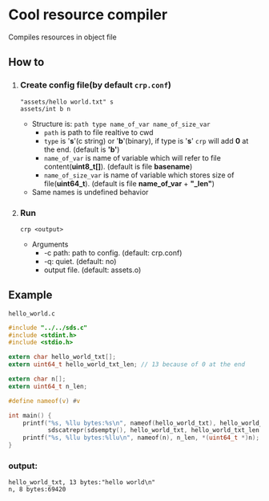 # Cool resource compiler
Compiles resources in object file

## How to
1. ### Create config file(by default `crp.conf`)
    ```
    "assets/hello world.txt" s
    assets/int b n
    ```
    * Structure is: `path type name_of_var name_of_size_var`
        * `path` is path to file realtive to cwd
        * `type` is '**s**'(c string) or '**b**'(binary), if type is '**s**' `crp` will add **0** at the end. (default is **'b'**)
        * `name_of_var` is name of variable which will refer to file content(**uint8_t[]**). (default is file **basename**)
        * `name_of_size_var` is name of variable which stores size of file(**uint64_t**). (default is file **name_of_var** + **"_len"**)
    * Same names is undefined behavior
2. ### Run
    ```
    crp <output>
    ```
    * Arguments
      * -c path: path to config. (default: crp.conf)
      * -q: quiet. (default: no)
      * output file. (default: assets.o)

## Example
`hello_world.c`
```c
#include "../../sds.c"
#include <stdint.h>
#include <stdio.h>

extern char hello_world_txt[];
extern uint64_t hello_world_txt_len; // 13 because of 0 at the end

extern char n[];
extern uint64_t n_len;

#define nameof(v) #v

int main() {
    printf("%s, %llu bytes:%s\n", nameof(hello_world_txt), hello_world_txt_len,
           sdscatrepr(sdsempty(), hello_world_txt, hello_world_txt_len - 1));
    printf("%s, %llu bytes:%llu\n", nameof(n), n_len, *(uint64_t *)n);
}
```

### output:
```
hello_world_txt, 13 bytes:"hello world\n"
n, 8 bytes:69420
```
